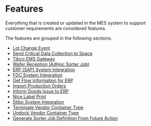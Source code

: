 # Features

Everything that is created or updated in the MES system to support customer requirements are considered features.

The features are grouped in the following sections:
* [Lot Change Event](/cmf.custom.help/techspec>features>custom_lot_change_event)
* [Send Critical Data Collection to Space](/cmf.custom.help/techspec>features>custom_send_mes_critical_data_collection_to_space)
* [Tibco EMS Gateway](/cmf.custom.help/techspec>features>custom_tibco_ems_gateway)
* [Wafer Reception (AdHoc Sorter Job)](/cmf.custom.help/techspec>features>custom_wafer_reception)
* [ERP (SAP) System Integration](/cmf.custom.help/techspec>features>customerpsystemintegration)
* [FDC System Integration](/cmf.custom.help/techspec>features>customfdcsystemintegration)
* [Get Flow Information for ERP](/cmf.custom.help/techspec>features>customgetflowinformationforerp)
* [Import Production Orders](/cmf.custom.help/techspec>features>customimportproductionorders)
* [Inform Goods Issue to ERP](/cmf.custom.help/techspec>features>custominformgoodsissuetoerp)
* [Nice Label Print](/cmf.custom.help/techspec>features>customnicelabelprintfeature)
* [Stibo System Integration](/cmf.custom.help/techspec>features>customstibosystemintegration)
* [Terminate Vendor Container Type](/cmf.custom.help/techspec>features>customterminatevendorcontainertype)
* [Undock Vendor Container Type](/cmf.custom.help/techspec>features>customundockvendorcontainertype)
* [Generate Sorter Job Definition From Future Action](/cmf.custom.help/techspec>features>generatesorterjobdefinitionfromfutureaction)


